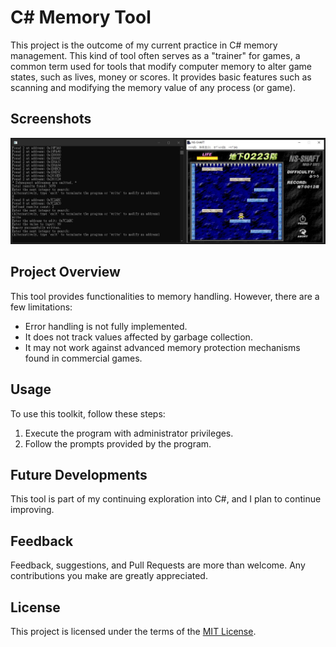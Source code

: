 # C# Memory Tool

This project is the outcome of my current practice in C# memory management. This kind of tool often serves as a "trainer" for games, a common term used for tools that modify computer memory to alter game states, such as lives, money or scores. It provides basic features such as scanning and modifying the memory value of any process (or game).

## Screenshots

![Screenshot 1](./screenshot/test.jpg)

## Project Overview

This tool provides functionalities to memory handling. However, there are a few limitations:

- Error handling is not fully implemented.
- It does not track values affected by garbage collection.
- It may not work against advanced memory protection mechanisms found in commercial games.

## Usage

To use this toolkit, follow these steps:

1. Execute the program with administrator privileges.
2. Follow the prompts provided by the program.

## Future Developments

This tool is part of my continuing exploration into C#, and I plan to continue improving.

## Feedback

Feedback, suggestions, and Pull Requests are more than welcome. Any contributions you make are greatly appreciated.

## License

This project is licensed under the terms of the [MIT License](https://opensource.org/licenses/MIT).